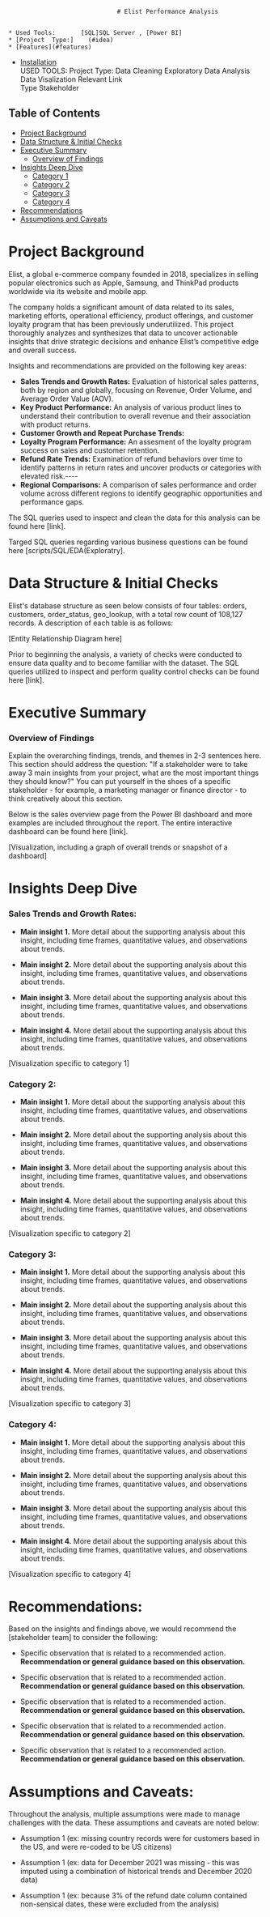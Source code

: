                                   # Elist Performance Analysis


    * Used Tools:       [SQL]SQL Server , [Power BI]
    * [Project  Type:]    (#idea)
    * [Features](#features)
  * [Installation](#installation)                  
USED           TOOLS:
Project  Type: Data Cleaning Exploratory Data Analysis Data Visalization
Relevant Link  
Type            Stakeholder

## Table of Contents
- [Project Background](#project-background)
- [Data Structure & Initial Checks](#data-structure--initial-checks)
- [Executive Summary](#executive-summary)
  - [Overview of Findings](#overview-of-findings)
- [Insights Deep Dive](#insights-deep-dive)
  - [Category 1](#category-1)
  - [Category 2](#category-2)
  - [Category 3](#category-3)
  - [Category 4](#category-4)
- [Recommendations](#recommendations)
- [Assumptions and Caveats](#assumptions-and-caveats)

# Project Background
Elist, a global e-commerce company founded in 2018, specializes in selling popular electronics such as Apple, Samsung, and ThinkPad products worldwide via its website and mobile app.

The company holds a significant amount of data related to its sales, marketing efforts, operational efficiency, product offerings, and customer loyalty program that has been previously underutilized. This project thoroughly analyzes and synthesizes that data to uncover actionable insights that drive strategic decisions and enhance Elist’s competitive edge and overall success.

Insights and recommendations are provided on the following key areas:

- **Sales Trends and Growth Rates:** Evaluation of historical sales patterns, both by region and globally, focusing on Revenue, Order Volume, and Average Order Value (AOV).
- **Key Product Performance:** An analysis of various product lines to understand their contribution to overall revenue and their association with product returns.
- **Customer Growth and Repeat Purchase Trends:** 
- **Loyalty Program Performance:** An assesment of the loyalty program success on sales and customer retention.
- **Refund Rate Trends:** Examination of refund behaviors over time to identify patterns in return rates and uncover products or categories with elevated risk.----
- **Regional Comparisons:** A comparison of sales performance and order volume across different regions to identify geographic opportunities and performance gaps.

The SQL queries used to inspect and clean the data for this analysis can be found here [link].

Targed SQL queries regarding various business questions can be found here [scripts/SQL/EDA(Exploratry].

# Data Structure & Initial Checks

Elist's database structure as seen below consists of four tables: orders, customers, order_status, geo_lookup, with a total row count of 108,127 records. A description of each table is as follows:


[Entity Relationship Diagram here]


Prior to beginning the analysis, a variety of checks were conducted to ensure data quality and to become familiar with the dataset. The SQL queries utilized to inspect and perform quality control checks can be found here [link].

# Executive Summary

### Overview of Findings

Explain the overarching findings, trends, and themes in 2-3 sentences here. This section should address the question: "If a stakeholder were to take away 3 main insights from your project, what are the most important things they should know?" You can put yourself in the shoes of a specific stakeholder - for example, a marketing manager or finance director - to think creatively about this section.

Below is the sales overview page from the Power BI dashboard and more examples are included throughout the report. The entire interactive dashboard can be found here [link].

[Visualization, including a graph of overall trends or snapshot of a dashboard]


# Insights Deep Dive
### Sales Trends and Growth Rates:

* **Main insight 1.** More detail about the supporting analysis about this insight, including time frames, quantitative values, and observations about trends.
  
* **Main insight 2.** More detail about the supporting analysis about this insight, including time frames, quantitative values, and observations about trends.
  
* **Main insight 3.** More detail about the supporting analysis about this insight, including time frames, quantitative values, and observations about trends.
  
* **Main insight 4.** More detail about the supporting analysis about this insight, including time frames, quantitative values, and observations about trends.

[Visualization specific to category 1]


### Category 2:

* **Main insight 1.** More detail about the supporting analysis about this insight, including time frames, quantitative values, and observations about trends.
  
* **Main insight 2.** More detail about the supporting analysis about this insight, including time frames, quantitative values, and observations about trends.
  
* **Main insight 3.** More detail about the supporting analysis about this insight, including time frames, quantitative values, and observations about trends.
  
* **Main insight 4.** More detail about the supporting analysis about this insight, including time frames, quantitative values, and observations about trends.

[Visualization specific to category 2]


### Category 3:

* **Main insight 1.** More detail about the supporting analysis about this insight, including time frames, quantitative values, and observations about trends.
  
* **Main insight 2.** More detail about the supporting analysis about this insight, including time frames, quantitative values, and observations about trends.
  
* **Main insight 3.** More detail about the supporting analysis about this insight, including time frames, quantitative values, and observations about trends.
  
* **Main insight 4.** More detail about the supporting analysis about this insight, including time frames, quantitative values, and observations about trends.

[Visualization specific to category 3]


### Category 4:

* **Main insight 1.** More detail about the supporting analysis about this insight, including time frames, quantitative values, and observations about trends.
  
* **Main insight 2.** More detail about the supporting analysis about this insight, including time frames, quantitative values, and observations about trends.
  
* **Main insight 3.** More detail about the supporting analysis about this insight, including time frames, quantitative values, and observations about trends.
  
* **Main insight 4.** More detail about the supporting analysis about this insight, including time frames, quantitative values, and observations about trends.

[Visualization specific to category 4]



# Recommendations:

Based on the insights and findings above, we would recommend the [stakeholder team] to consider the following: 

* Specific observation that is related to a recommended action. **Recommendation or general guidance based on this observation.**
  
* Specific observation that is related to a recommended action. **Recommendation or general guidance based on this observation.**
  
* Specific observation that is related to a recommended action. **Recommendation or general guidance based on this observation.**
  
* Specific observation that is related to a recommended action. **Recommendation or general guidance based on this observation.**
  
* Specific observation that is related to a recommended action. **Recommendation or general guidance based on this observation.**
  


# Assumptions and Caveats:

Throughout the analysis, multiple assumptions were made to manage challenges with the data. These assumptions and caveats are noted below:

* Assumption 1 (ex: missing country records were for customers based in the US, and were re-coded to be US citizens)
  
* Assumption 1 (ex: data for December 2021 was missing - this was imputed using a combination of historical trends and December 2020 data)
  
* Assumption 1 (ex: because 3% of the refund date column contained non-sensical dates, these were excluded from the analysis)
